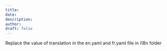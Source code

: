 ```yaml
---
title: 
date:
description:
author:
draft: false
---
```

Replace the value of translation in the en.yaml and fr.yaml file in i18n folder
